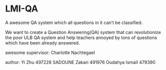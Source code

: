 # LMI-QA
A awesome QA system which all questions in it can’t be classified.

We want to create a Question Answering(QA) system that can revolutionize the poor ULB QA system and help teachers annoyed by tons of questions which have been already answered.

awesome supervisor:
Charlotte Nachtegael

author:
Yi Zhu 497228
SADOUNE Zakari 491976
Oudahya Ismaïl 479390
